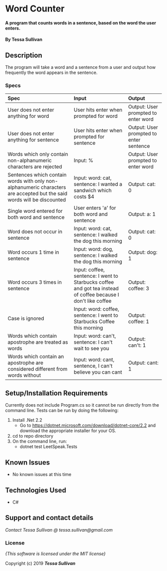 # Word Counter

#### A program that counts words in a sentence, based on the word the user enters.

#### By **Tessa Sullivan**

## Description
The program will take a word and a sentence from a user and output how frequently the word appears in the sentence.



### Specs
| Spec | Input | Output |
| :-------------     | :------------- | :------------- |
| User does not enter anything for word | User hits enter when prompted for word | Output: User prompted to enter word|
| User does not enter anything for sentence | User hits enter when prompted for sentence | Output: User prompted to enter sentence|
| Words which only contain non-alphanumeric characters are rejected| Input: % | Output: User prompted to enter word|
| Sentences which contain words with only non-alphanumeric characters are accepted but the said words will be discounted| Input: word: cat, sentence: I wanted a sandwich which costs $4| Output: cat: 0|
| Single word entered for both word and sentence | User enters 'a' for both word and sentence| Output: a: 1|
| Word does not occur in sentence | Input: word: cat, sentence: I walked the dog this morning|Output: cat: 0|
| Word occurs 1 time in sentence | Input: word: dog, sentence: I walked the dog this morning|Output: dog: 1 |
| Word occurs 3 times in sentence | Input: coffee, sentence: I went to Starbucks coffee and got tea instead of coffee because I don't like coffee | Output: coffee: 3|
| Case is ignored | Input: word: coffee, sentence: I went to Starbucks Coffee this morning | Output: coffee: 1|
| Words which contain apostrophe are treated as words | Input: word: can't, sentence: I can't wait to see you | Output: can't: 1|
| Words which contain an apostrophe are considered different from words without|Input: word: cant, sentence, I can't believe you can cant | Output: cant: 1 |



## Setup/Installation Requirements

Currently does not include Program.cs so it cannot be run directly from the command line.  Tests can be run by doing the following:
1. Install .Net 2.2 
    * Go to https://dotnet.microsoft.com/download/dotnet-core/2.2 and download the appropriate installer for your OS.
2. cd to repo directory
3. On the command line, run:
    * dotnet test LeetSpeak.Tests

## Known Issues
* No known issues at this time

## Technologies Used

* C#

## Support and contact details

_Contact Tessa Sullivan @ tessa.sullivan@gmail.com_

### License

*{This software is licensed under the MIT license}*

Copyright (c) 2019 **_Tessa Sullivan_**